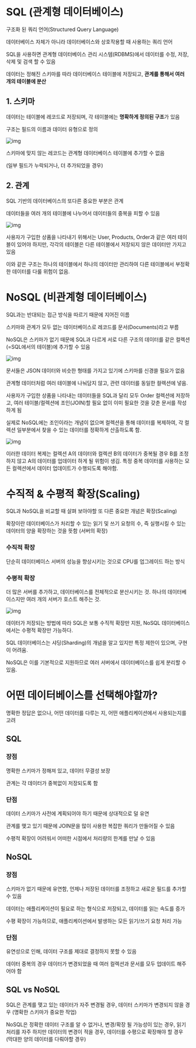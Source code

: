 # SQL (관계형 데이터베이스)

구조화 된 쿼리 언어(Structured Query Language)

데이터베이스 자체가 아니라 데이터베이스와 상호작용할 때 사용하는 쿼리 언어

SQL을 사용하면 관계형 데이터베이스 관리 시스템(RDBMS)에서 데이터를 수정, 저장, 삭제 및 검색 할 수 있음



데이터는 정해진 스키마를 따라 데이터베이스 테이블에 저장되고, **관계를 통해서 여러 개의 테이블에 분산**



## 1. 스키마

데이터는 테이블에 레코드로 저장되며, 각 테이블에는 **명확하게 정의된 구조**가 있음

구조는 필드의 이름과 데이터 유형으로 정의

![img](https://postfiles.pstatic.net/MjAyMDExMTBfMjQw/MDAxNjA1MDA5MzgyMjc5.q54AZnvEM2JtMckjv_kPwiEuEd4v8Z6B2N-l84cxy9wg.P9wuWQnpRVr97vZDGldqvmfHBr60qnyxEJEqG05uLHAg.JPEG.je_un/random_54D18602-21EB-4C3E-BEBE-319272C66A97.jpeg?type=w773)

스키마에 맞지 않는 레코드는 관계형 데이터베이스 테이블에 추가할 수 없음

(일부 필드가 누락되거나, 더 추가되었을 경우)



## 2. 관계

SQL 기반의 데이터베이스의 또다른 중요한 부분은 관계

데이터들을 여러 개의 테이블에 나누어서 데이터들의 중복을 피할 수 있음

![img](https://postfiles.pstatic.net/MjAyMDExMTBfMzgg/MDAxNjA1MDA5NzAyMjU4.HP-H_jq82jSKH_AvcU6lD4LR7UGp9FheRu2kWShzcG0g.Hw1ZoMkzorW_lD52I7G4lQfEq2Wf4WcgCoZklltRtJYg.JPEG.je_un/random_BF550936-7D0A-401B-88AC-4A0C96666CB0.jpeg?type=w773)

사용자가 구입한 상품을 나타내기 위해서는 User, Products, Order과 같은 여러 테이블이 있어야 하지만, 각각의 테이블은 다른 테이블에서 저장되지 않은 데이터만 가지고 있음

이와 같은 구조는 하나의 테이블에서 하나의 데이터만 관리하여 다른 테이블에서 부정확한 데이터를 다룰 위험이 없음.



# NoSQL (비관계형 데이터베이스)

SQL과는 반대되는 접근 방식을 따르기 때문에 지어진 이름

스키마와 관계가 모두 없는 데이터베이스로 레코드를 문서(Documents)라고 부름



NoSQL은 스키마가 없기 때문에 SQL과 다르게 서로 다른 구조의 데이터를 같은 컬렉션(=SQL에서의 테이블)에 추가할 수 있음

![img](https://postfiles.pstatic.net/MjAyMDExMTBfNTMg/MDAxNjA1MDEwMzc2NjU4.qgMglwADpZl52RKoc5sC4XrsECDoA3-a7ezlM0SflRQg.pEJWbfQRcYd91QLfUskSIrqTbbDSCToM95FMUVQ-8yQg.JPEG.je_un/random_D21EE0FA-E433-4885-9704-CE7D3DC8BE94.jpeg?type=w773)

문서들은 JSON 데이터와 비슷한 형태를 가지고 있기에 스키마를 신경쓸 필요가 없음

관계형 데이터처럼 여러 테이블에 나눠담지 않고, 관련 데이터를 동일한 컬렉션에 넣음.

사용자가 구입한 상품을 나타내는 데이터들을 SQL과 달리 모두 Order 컬렉션에 저장하고, 여러 테이블/컬렉션에 조인(JOIN)할 필요 없이 이미 필요한 것을 갖춘 문서를 작성하게 됨



실제로 NoSQL에는 조인이라는 개념이 없으며 컬렉션을 통해 데이터를 복제하여, 각 컬렉션 일부분에서 찾을 수 있는 데이터를 정확하게 산출하도록 함.



![img](https://postfiles.pstatic.net/MjAyMDExMTBfMTcx/MDAxNjA1MDEwNTQ5MjE5.84ze0jZx6NGr5bq_uIKN4Nfdpbpna2GacJhVQZiTf3kg.RY3azp2FwFnitLHvZm6O0hvyPb73Ef1xnIOAgPJkJhYg.JPEG.je_un/random_9967D3A8-CA2F-4B20-871D-E4A54E0C0294.jpeg?type=w773)

이러한 데이터 복제는 컬렉션 A의 데이터와 컬렉션 B의 데이터가 중복될 경우 B를 조정하지 않고 A의 데이터를 업데이터 하게 될 위험이 생김. 특정 중복 데이터를 사용하는 모든 컬렉션에서 데이터 업데이트가 수행되도록 해야함.



# 수직적 & 수평적 확장(Scaling)

SQL과 NoSQL을 비교할 때 살펴 보아야할 또 다른 중요한 개념은 확장(Scaling)

확장이란 데이터베이스가 처리할 수 있는 읽기 및 쓰기 요청의 수, 즉 실행시킬 수 있는 데이터의 양을 확장하는 것을 뜻함 (서버의 확장)



### 수직적 확장

단순히 데이터베이스 서버의 성능을 향상시키는 것으로 CPU를 업그레이드 하는 방식



### 수평적 확장

더 많은 서버를 추가하고, 데이터베이스를 전체적으로 분산시키는 것. 하나의 데이터베이스지만 여러 개의 서버가 호스트 해주는 것.



![img](https://postfiles.pstatic.net/MjAyMDExMTBfMiAg/MDAxNjA1MDE2MTQyMDY0.KYRFIFZs1Aws4ycGkzv2VgPCLMtKGxHvskYZ9zOpkFIg.-N7Dbv7T6jUat_Q31ZnOQm4UwJo6Gv7rWqPPP4WSGfQg.JPEG.je_un/random_189C10AA-8780-4457-A139-CEA32173B05E.jpeg?type=w773)

데이터가 저장되는 방법에 따라 SQL은 보통 수직적 확장만 지원, NoSQL 데이터베이스에서는 수평적 확장만 가능하다.



SQL 데이터베이스는 샤딩(Sharding)의 개념을 알고 있지만 특정 제한이 있으며, 구현이 어려움.

NoSQL은 이를 기본적으로 지원하므로 여러 서버에서 데이터베이스를 쉽게 분리할 수 있음.



# 어떤 데이터베이스를 선택해야할까?

명확한 정답은 없으나, 어떤 데이터를 다루는 지, 어떤 애플리케이션에서 사용되는지를 고려



## SQL

### 장점

명확한 스키마가 정해져 있고, 데이터 무결성 보장

관계는 각 데이터가 중복없이 저장되도록 함



### 단점

데이터 스키마가 사전에 계획되어야 하기 때문에 상대적으로 덜 유연

관계를 맺고 있기 때문에 JOIN문을 많이 사용한 복잡한 쿼리가 만들어질 수 있음

수평적 확장이 어려워서 어떠한 시점에서 처리량의 한계를 만날 수 있음



## NoSQL

### 장점

스키마가 없기 때문에 유연함, 언제나 저장된 데이터를 조정하고 새로운 필드를 추가할 수 있음

데이터는 애플리케이션이 필요로 하는 형식으로 저장되고, 데이터를 읽는 속도를 증가

수평 확장이 가능하므로, 애플리케이션에서 발생하는 모든 읽기/쓰기 요청 처리 가능



### 단점

유연성으로 인해, 데이터 구조를 제대로 결정하지 못할 수 있음

데이터 중복의 경우 데이터가 변경되었을 때 여러 컬렉션과 문서를 모두 업데이트 해주어야 함





## SQL vs NoSQL 

SQL은 관계를 맺고 있는 데이터가 자주 변경될 경우, 데이터 스키마가 변경되지 않을 경우 (명확한 스키마가 중요한 작업)

NoSQL은 정확한 데이터 구조를 알 수 없거나, 변경/확장 될 가능성이 있는 경우, 읽기 처리를 자주 하지만 데이터의 변경이 적을 경우, 데이터를 수평으로 확장해야 할 경우 (막대한 양의 데이터를 다뤄야할 경우)

